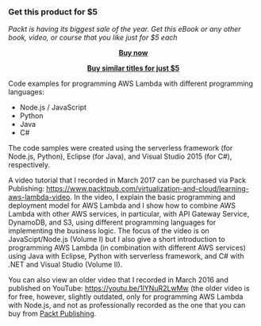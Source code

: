 
### Get this product for $5

<i>Packt is having its biggest sale of the year. Get this eBook or any other book, video, or course that you like just for $5 each</i>


<b><p align='center'>[Buy now](https://packt.link/9781787289222)</p></b>


<b><p align='center'>[Buy similar titles for just $5](https://subscription.packtpub.com/search)</p></b>


Code examples for programming AWS Lambda with different programming languages:

- Node.js / JavaScript
- Python
- Java
- C#

The code samples were created using the serverless framework (for Node.js, Python), Eclipse (for Java), and Visual Studio 2015 (for C#), respectively.

A video tutorial that I recorded in March 2017 can be purchased via Pack Publishing: <https://www.packtpub.com/virtualization-and-cloud/learning-aws-lambda-video>. In the video, I explain the basic programming and deployment model for AWS Lambda and I show how to combine AWS Lambda with other AWS services, in particular, with API Gateway Service, DynamoDB, and S3, using different programming languages for implementing the business logic. The focus of the video is on JavaScipt/Node.js (Volume I) but I also give a short introduction to programming AWS Lambda (in combination with different AWS services) using Java with Eclipse, Python with serverless framework, and C# with .NET and Visual Studio (Volume II).

You can also view an older video that I recorded in March 2016 and published on YouTube: <https://youtu.be/1lYNuR2LwMw> (the older video is for free, however, slightly outdated, only for programming AWS Lambda with Node.js, and not as professionally recorded as the one that you can buy from [Packt Publishing](https://www.packtpub.com/virtualization-and-cloud/learning-aws-lambda-video).
